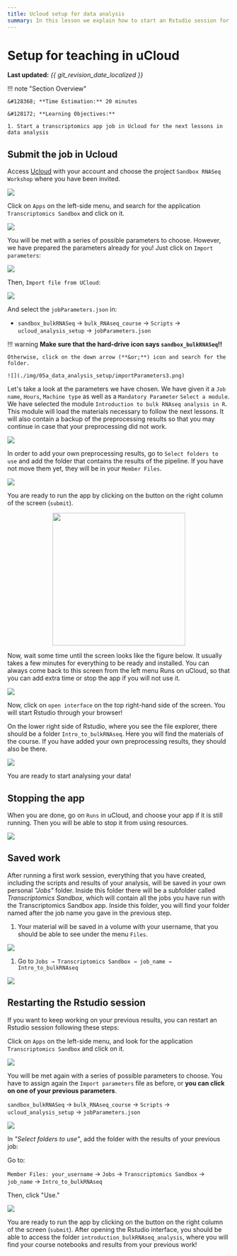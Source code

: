 ```yaml
---
title: Ucloud setup for data analysis
summary: In this lesson we explain how to start an Rstudio session for data analysis
---
```


# Setup for teaching in uCloud

**Last updated:** *{{ git_revision_date_localized }}*

!!! note "Section Overview"

    &#128368; **Time Estimation:** 20 minutes  

    &#128172; **Learning Objectives:**    

    1. Start a transcriptomics app job in Ucloud for the next lessons in data analysis
    
## Submit the job in Ucloud

Access [Ucloud](https://cloud.sdu.dk) with your account and choose the project `Sandbox RNASeq Workshop` where you have been invited.

![](./img/05a_data_analysis_setup/chooseProject.png)

Click on `Apps` on the left-side menu, and search for the application `Transcriptomics Sandbox` and click on it.

![](./img/05a_data_analysis_setup/chooseTranscriptomics.png)

You will be met with a series of possible parameters to choose. However, we have prepared the parameters already for you! Just click on `Import parameters`:

![](./img/05a_data_analysis_setup/importParameters.png)

Then, `Import file from UCloud`:

![](./img/05a_data_analysis_setup/importParameters2.png)

And select the `jobParameters.json` in:

- `sandbox_bulkRNASeq` -\> `bulk_RNAseq_course` -\> `Scripts` -\> `ucloud_analysis_setup` -\> `jobParameters.json`

!!! warning 
    **Make sure that the hard-drive icon says `sandbox_bulkRNASeq`!!**

    Otherwise, click on the down arrow (**&or;**) icon and search for the folder.

    ![](./img/05a_data_analysis_setup/importParameters3.png)

Let's take a look at the parameters we have chosen. We have given it a `Job name`, `Hours`, `Machine type` as well as a `Mandatory Parameter` `Select a module`. We have selected the module `Introduction to bulk RNAseq analysis in R`. This module will load the materials necessary to follow the next lessons. It will also contain a backup of the preprocessing results so that you may continue in case that your preprocessing did not work.

![](./img/05a_data_analysis_setup/selectedParams.png)

In order to add your own preprocessing results, go to `Select folders to use` and add the folder that contains the results of the pipeline. If you have not move them yet, they will be in your `Member Files`.

![](./img/05a_data_analysis_setup/selectedParams2.png)

You are ready to run the app by clicking on the button on the right column of the screen (`submit`).

<p align="center">

<img src="./img/05a_data_analysis_setup/submit.png" width="300"/>

</p>

Now, wait some time until the screen looks like the figure below. It usually takes a few minutes for everything to be ready and installed. You can always come back to this screen from the left menu Runs on uCloud, so that you can add extra time or stop the app if you will not use it.

![](./img/05a_data_analysis_setup/startapp.png)

Now, click on `open interface` on the top right-hand side of the screen. You will start Rstudio through your browser!

On the lower right side of Rstudio, where you see the file explorer, there should be a folder `Intro_to_bulkRNAseq`. Here you will find the materials of the course. If you have added your own preprocessing results, they should also be there.

![](./img/05a_data_analysis_setup/courseMaterial.png)

You are ready to start analysing your data!

## Stopping the app

When you are done, go on `Runs` in uCloud, and choose your app if it is still running. Then you will be able to stop it from using resources.

![](./img/05a_data_analysis_setup/stopRun.png)

## Saved work

After running a first work session, everything that you have created, including the scripts and results of your analysis, will be saved in your own personal *"Jobs"* folder. Inside this folder there will be a subfolder called *Transcriptomics Sandbox*, which will contain all the jobs you have run with the Transcriptomics Sandbox app. Inside this folder, you will find your folder named after the job name you gave in the previous step.

1. Your material will be saved in a volume with your username, that you should be able to see under the menu `Files`. 

![](./img/05a_data_analysis_setup/savedWork1.png)

1. Go to `Jobs → Transcriptomics Sandbox → job_name → Intro_to_bulkRNAseq`

![](./img/05a_data_analysis_setup/savedWork2.png)

## Restarting the Rstudio session

If you want to keep working on your previous results, you can restart an Rstudio session following these steps:

Click on `Apps` on the left-side menu, and look for the application `Transcriptomics Sandbox` and click on it.

![](./img/05a_data_analysis_setup/chooseTranscriptomics.png)

You will be met again with a series of possible parameters to choose. You have to assign again the `Import parameters` file as before, or **you can click on one of your previous parameters**.

`sandbox_bulkRNASeq` -> `bulk_RNAseq_course` -> `Scripts` -> `ucloud_analysis_setup` -> `jobParameters.json`

![](./img/05a_data_analysis_setup/importParameters4.png)

In *"Select folders to use"*, add the folder with the results of your previous job:

Go to:

 `Member Files: your_username` -> `Jobs` -> `Transcriptomics Sandbox` -> `job_name` -> `Intro_to_bulkRNAseq`
 
Then, click "Use."

![](./img/05a_data_analysis_setup/restartJob.png)

You are ready to run the app by clicking on the button on the right column of the screen (`submit`). After opening the Rstudio interface, you should be able to access the folder `introduction_bulkRNAseq_analysis`, where you will find your course notebooks and results from your previous work!
